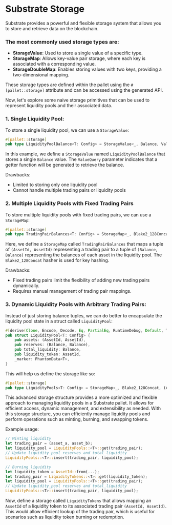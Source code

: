 # Substrate Storage

Substrate provides a powerful and flexible storage system that allows you to store and retrieve data on the blockchain.

### The most commonly used storage types are:
- **StorageValue**: Used to store a single value of a specific type.
- **StorageMap**: Allows key-value pair storage, where each key is associated with a corresponding value.
- **StorageDoubleMap**: Enables storing values with two keys, providing a two-dimensional mapping.

These storage types are defined within the pallet using the `#[pallet::storage]` attribute and can be accessed using
the generated API.

Now, let's explore some naive storage primitives that can be used to represent liquidity pools and their associated data.

### 1. Single Liquidity Pool:
To store a single liquidity pool, we can use a `StorageValue`:
```rust
#[pallet::storage]
pub type LiquidityPoolBalance<T: Config> = StorageValue<_, Balance, ValueQuery>;
```
In this example, we define a `StorageValue` named `LiquidityPoolBalance` that stores a single `Balance` value.
The `ValueQuery` parameter indicates that a getter function will be generated to retrieve the balance.

Drawbacks:
- Limited to storing only one liquidity pool
- Cannot handle multiple trading pairs or liquidity pools

### 2. Multiple Liquidity Pools with Fixed Trading Pairs
To store multiple liquidity pools with fixed trading pairs, we can use a `StorageMap`:
```rust
#[pallet::storage]
pub type TradingPairBalances<T: Config> = StorageMap<_, Blake2_128Concat, (AssetId, AssetId), (Balance, Balance), ValueQuery>;
```
Here, we define a `StorageMap` called `TradingPairBalances` that maps a tuple of `(AssetId, AssetId)` representing a trading pair to a tuple of `(Balance, Balance)` representing the balances of each asset in the liquidity pool. The `Blake2_128Concat` hasher is used for key hashing.

Drawbacks:
- Fixed trading pairs limit the flexibility of adding new trading pairs dynamically.
- Requires manual management of trading pair mappings.

### 3. Dynamic Liquidity Pools with Arbitrary Trading Pairs:
Instead of just storing balance tuples, we can do better to encapsulate the liquidity pool state in a struct called
`LiquidityPool`:
```rust
#[derive(Clone, Encode, Decode, Eq, PartialEq, RuntimeDebug, Default, TypeInfo)]
pub struct LiquidityPool<T: Config> {
    pub assets: (AssetId, AssetId),
    pub reserves: (Balance, Balance),
    pub total_liquidity: Balance,
    pub liquidity_token: AssetId,
    _marker: PhantomData<T>,
}
```
This will help us define the storage like so:
```rust
#[pallet::storage]
pub type LiquidityPools<T: Config> = StorageMap<_, Blake2_128Concat, (AssetIdOf<T>, AssetIdOf<T>), LiquidityPool<T>>;
```

This advanced storage structure provides a more optimized and flexible approach to managing liquidity pools in a Substrate pallet. It allows for efficient access, dynamic management, and extensibility as needed.
With this storage structure, you can efficiently manage liquidity pools and perform operations such as minting, burning, and swapping tokens.

Example usage:
```rust
// Minting liquidity
let trading_pair = (asset_a, asset_b);
let liquidity_pool = LiquidityPools::<T>::get(trading_pair);
// Update liquidity_pool reserves and total_liquidity
LiquidityPools::<T>::insert(trading_pair, liquidity_pool);

// Burning liquidity
let liquidity_token = AssetId::from(...);
let trading_pair = LiquidityTokens::<T>::get(liquidity_token);
let liquidity_pool = LiquidityPools::<T>::get(trading_pair);
// Update liquidity_pool reserves and total_liquidity
LiquidityPools::<T>::insert(trading_pair, liquidity_pool);
```

Now, define a storage called `LiquidityTokens` that allows mapping an `AssetId` of a liquidity token to its associated
trading pair `(AssetId, AssetId)`. This would allow efficient lookup of the trading pair, which is useful for scenarios
such as liquidity token burning or redemption.
